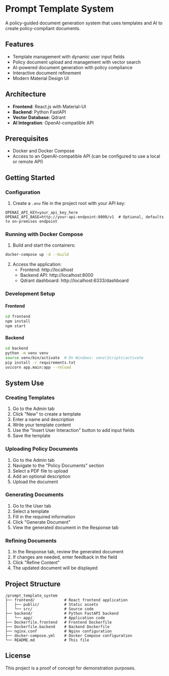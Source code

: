 # Prompt Template System

A policy-guided document generation system that uses templates and AI to create policy-compliant documents.

## Features

- Template management with dynamic user input fields
- Policy document upload and management with vector search
- AI-powered document generation with policy compliance
- Interactive document refinement
- Modern Material Design UI

## Architecture

- **Frontend**: React.js with Material-UI
- **Backend**: Python FastAPI
- **Vector Database**: Qdrant
- **AI Integration**: OpenAI-compatible API

## Prerequisites

- Docker and Docker Compose
- Access to an OpenAI-compatible API (can be configured to use a local or remote API)

## Getting Started

### Configuration

1. Create a `.env` file in the project root with your API key:

```
OPENAI_API_KEY=your_api_key_here
OPENAI_API_BASE=http://your-api-endpoint:8000/v1  # Optional, defaults to on-premises endpoint
```

### Running with Docker Compose

1. Build and start the containers:

```bash
docker-compose up -d --build
```

2. Access the application:
   - Frontend: http://localhost
   - Backend API: http://localhost:8000
   - Qdrant dashboard: http://localhost:6333/dashboard

### Development Setup

#### Frontend

```bash
cd frontend
npm install
npm start
```

#### Backend

```bash
cd backend
python -m venv venv
source venv/bin/activate  # On Windows: venv\Scripts\activate
pip install -r requirements.txt
uvicorn app.main:app --reload
```

## System Use

### Creating Templates

1. Go to the Admin tab
2. Click "New" to create a template
3. Enter a name and description
4. Write your template content
5. Use the "Insert User Interaction" button to add input fields
6. Save the template

### Uploading Policy Documents

1. Go to the Admin tab
2. Navigate to the "Policy Documents" section
3. Select a PDF file to upload
4. Add an optional description
5. Upload the document

### Generating Documents

1. Go to the User tab
2. Select a template
3. Fill in the required information
4. Click "Generate Document"
5. View the generated document in the Response tab

### Refining Documents

1. In the Response tab, review the generated document
2. If changes are needed, enter feedback in the field
3. Click "Refine Content"
4. The updated document will be displayed

## Project Structure

```
/prompt_template_system
├── frontend/             # React frontend application
│   ├── public/           # Static assets
│   └── src/              # Source code
├── backend/              # Python FastAPI backend
│   └── app/              # Application code
├── Dockerfile.frontend   # Frontend Dockerfile
├── Dockerfile.backend    # Backend Dockerfile
├── nginx.conf            # Nginx configuration
├── docker-compose.yml    # Docker Compose configuration
└── README.md             # This file
```

## License

This project is a proof of concept for demonstration purposes. 